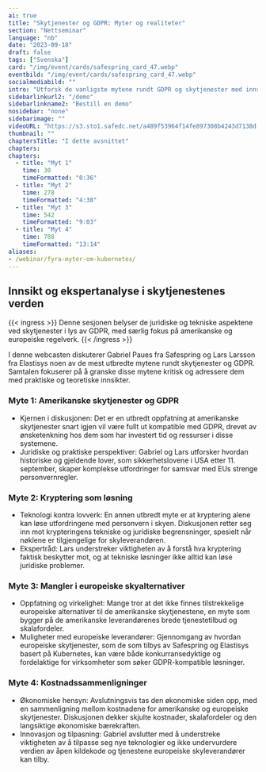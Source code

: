 ```yaml
---
ai: true
title: "Skytjenester og GDPR: Myter og realiteter"
section: "Nettseminar"
language: "nb"
date: "2023-09-18"
draft: false
tags: ["Svenska"]
card: "/img/event/cards/safespring_card_47.webp"
eventbild: "/img/event/cards/safespring_card_47.webp"
socialmediabild: ""
intro: "Utforsk de vanligste mytene rundt GDPR og skytjenester med innsikt fra Gabriel Paues hos Safespring og Lars Larsson hos Elastisys"
sidebarlinkurl2: "/demo"
sidebarlinkname2: "Bestill en demo"
nosidebar: "none"
sidebarimage: ""
videoURL: "https://s3.sto1.safedc.net/a489f53964f14fe897308b4243d7138d:processedvideos/safespring-elastisys-4-myter-x-4-minuter/master.m3u8"
thumbnail: ""
chaptersTitle: "I dette avsnittet"
chapters:
chapters:
  - title: "Myt 1"
    time: 30
    timeFormatted: "0:36"
  - title: "Myt 2"
    time: 278
    timeFormatted: "4:38"
  - title: "Myt 3"
    time: 542
    timeFormatted: "9:03"
  - title: "Myt 4"
    time: 788
    timeFormatted: "13:14"
aliases:
- /webinar/fyra-myter-om-kubernetes/
---
```


## Innsikt og ekspertanalyse i skytjenestenes verden

{{< ingress >}}
Denne sesjonen belyser de juridiske og tekniske aspektene ved skytjenester i lys av GDPR, med særlig fokus på amerikanske og europeiske regelverk.
{{< /ingress >}}

I denne webcasten diskuterer Gabriel Paues fra Safespring og Lars Larsson fra Elastisys noen av de mest utbredte mytene rundt skytjenester og GDPR. Samtalen fokuserer på å granske disse mytene kritisk og adressere dem med praktiske og teoretiske innsikter.

### Myte 1: Amerikanske skytjenester og GDPR

- Kjernen i diskusjonen: Det er en utbredt oppfatning at amerikanske skytjenester snart igjen vil være fullt ut kompatible med GDPR, drevet av ønsketenkning hos dem som har investert tid og ressurser i disse systemene.
- Juridiske og praktiske perspektiver: Gabriel og Lars utforsker hvordan historiske og gjeldende lover, som sikkerhetslovene i USA etter 11. september, skaper komplekse utfordringer for samsvar med EUs strenge personvernregler.

### Myte 2: Kryptering som løsning

- Teknologi kontra lovverk: En annen utbredt myte er at kryptering alene kan løse utfordringene med personvern i skyen. Diskusjonen retter seg inn mot krypteringens tekniske og juridiske begrensninger, spesielt når nøklene er tilgjengelige for skyleverandøren.
- Ekspertråd: Lars understreker viktigheten av å forstå hva kryptering faktisk beskytter mot, og at tekniske løsninger ikke alltid kan løse juridiske problemer.

### Myte 3: Mangler i europeiske skyalternativer

- Oppfatning og virkelighet: Mange tror at det ikke finnes tilstrekkelige europeiske alternativer til de amerikanske skytjenestene, en myte som bygger på de amerikanske leverandørenes brede tjenestetilbud og skalafordeler.
- Muligheter med europeiske leverandører: Gjennomgang av hvordan europeiske skytjenester, som de som tilbys av Safespring og Elastisys basert på Kubernetes, kan være både konkurransedyktige og fordelaktige for virksomheter som søker GDPR-kompatible løsninger.

### Myte 4: Kostnadssammenligninger

- Økonomiske hensyn: Avslutningsvis tas den økonomiske siden opp, med en sammenligning mellom kostnadene for amerikanske og europeiske skytjenester. Diskusjonen dekker skjulte kostnader, skalafordeler og den langsiktige økonomiske bærekraften.
- Innovasjon og tilpasning: Gabriel avslutter med å understreke viktigheten av å tilpasse seg nye teknologier og ikke undervurdere verdien av åpen kildekode og tjenestene europeiske skyleverandører kan tilby.
